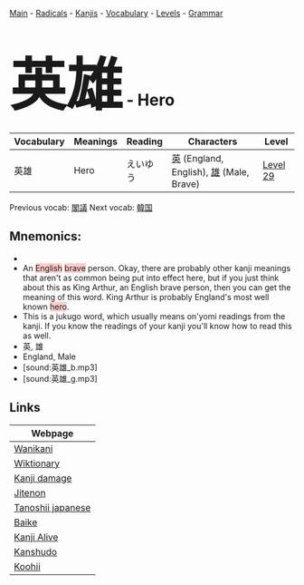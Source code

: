 <style> bigfont {font-size: 100px}</style>
[Main](../README.md) -
[Radicals](../radicals.md) -
[Kanjis](../kanjis.md) -
[Vocabulary](../vocabulary.md) -
[Levels](../levels.md) -
[Grammar](../grammar.md)
# <bigfont> 英雄</bigfont> - Hero 

| Vocabulary | Meanings | Reading | Characters | Level |
| --- | --- | --- | --- | --- |
| 英雄 | Hero | えいゆう |  [英](../kanjis/英.md) (England, English), [雄](../kanjis/雄.md) (Male, Brave) | [Level 29](../levels/wk_level29.md) |

Previous vocab: [閣議](閣議.md) Next vocab: [韓国](韓国.md) 

## Mnemonics:

* 
* An <span style="background-color:#ffcccb"> English</span> <span style="background-color:#ffcccb"> brave</span> person. Okay, there are probably other kanji meanings that aren't as common being put into effect here, but if you just think about this as King Arthur, an English brave person, then you can get the meaning of this word. King Arthur is probably England's most well known <span style="background-color:#ffcccb"> hero</span>.
* This is a jukugo word, which usually means on'yomi readings from the kanji. If you know the readings of your kanji you'll know how to read this as well.
* 英, 雄
* England, Male
* [sound:英雄_b.mp3]
* [sound:英雄_g.mp3]


## Links 

| Webpage |
| --- |
| [Wanikani          ](https://www.wanikani.com/kanji/英雄) |
| [Wiktionary        ](https://en.wiktionary.org/wiki/英雄) |
| [Kanji damage      ](http://www.kanjidamage.com/kanji/search?utf8=✓&q=英雄) |
| [Jitenon           ](https://jitenon.com/kanji/英雄) |
| [Tanoshii japanese ](https://www.tanoshiijapanese.com/dictionary/kanji.cfm?k=英雄) |
| [Baike             ](https://baike.baidu.com/item/英雄) |
| [Kanji Alive       ](https://app.kanjialive.com/英雄) |
| [Kanshudo          ](https://www.kanshudo.com/searchmn?q=英雄) |
| [Koohii            ](https://kanji.koohii.com/study/kanji/英雄) |
